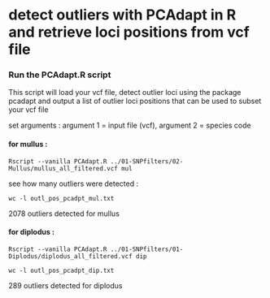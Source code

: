 # detect outliers with PCAdapt in R and retrieve loci positions from vcf file

### Run the PCAdapt.R script

This script will load your vcf file, detect outlier loci using the package pcadapt and
output a list of outlier loci positions that can be used to subset your vcf file

set arguments : argument 1 = input file (vcf), argument 2 = species code

#### for mullus :
```
Rscript --vanilla PCAdapt.R ../01-SNPfilters/02-Mullus/mullus_all_filtered.vcf mul
```
see how many outliers were detected :
```
wc -l outl_pos_pcadpt_mul.txt
```
2078 outliers detected for mullus

#### for diplodus :
```
Rscript --vanilla PCAdapt.R ../01-SNPfilters/01-Diplodus/diplodus_all_filtered.vcf dip

wc -l outl_pos_pcadpt_dip.txt
```
289 outliers detected for diplodus
